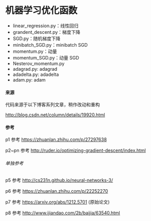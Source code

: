 # 机器学习优化函数
* linear_regression.py：线性回归
* grandent_descent.py：梯度下降
* SGD.py：随机梯度下降
* minibatch_SGD.py：minibatch SGD
* momentum.py：动量
* momentum_SGD.py：动量 SGD
* Nesterov_momentum.py
* adagrad.py: adagrad
* adadelta.py: adadelta
* adam.py: adam

#### 来源

代码来源于以下博客系列文章，稍作改动和重构

http://blog.csdn.net/column/details/19920.html

#### 参考

p1 参考 https://zhuanlan.zhihu.com/p/27297638

p2~pn 参考 http://ruder.io/optimizing-gradient-descent/index.html

###### 单独参考

p5 参考 http://cs231n.github.io/neural-networks-3/

p6 参考 https://zhuanlan.zhihu.com/p/22252270

p7 参考 https://arxiv.org/abs/1212.5701 (原始论文)

p8 参考 http://www.ijiandao.com/2b/baijia/63540.html